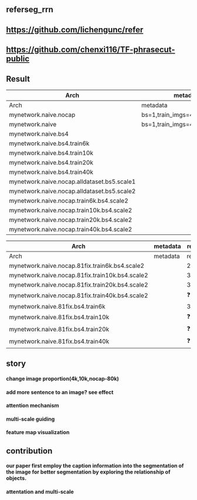 ## referseg_rrn

##  https://github.com/lichengunc/refer
##  https://github.com/chenxi116/TF-phrasecut-public

## Result

Arch|metadata|result|
|---|----|----|
Arch|metadata|result|
mynetwork.naive.nocap|bs=1,train_imgs=4k,val_imgs=1k|14.5|
mynetwork.naive|bs=1,train_imgs=4k,val_imgs=1k|22.3|
mynetwork.naive.bs4||25.6|
mynetwork.naive.bs4.train6k||28.97|
mynetwork.naive.bs4.train10k||33.27|
mynetwork.naive.bs4.train20k||37.2|
mynetwork.naive.bs4.train40k||42.24|
mynetwork.naive.nocap.alldataset.bs5.scale1||38.7|
mynetwork.naive.nocap.alldataset.bs5.scale2||37.8(epoch8)|
mynetwork.naive.nocap.train6k.bs4.scale2||26.4
mynetwork.naive.nocap.train10k.bs4.scale2||28.49|
mynetwork.naive.nocap.train20k.bs4.scale2||33.2|
mynetwork.naive.nocap.train40k.bs4.scale2||35.56|


Arch|metadata|result|
|---|----|----|
Arch|metadata|result|
mynetwork.naive.nocap.81fix.train6k.bs4.scale2||29.8|
mynetwork.naive.nocap.81fix.train10k.bs4.scale2||31.8|
mynetwork.naive.nocap.81fix.train20k.bs4.scale2||37.4|
mynetwork.naive.nocap.81fix.train40k.bs4.scale2||:question:|
mynetwork.naive.81fix.bs4.train6k||33.64|
mynetwork.naive.81fix.bs4.train10k||:question:|
mynetwork.naive.81fix.bs4.train20k||:question:|
mynetwork.naive.81fix.bs4.train40k||:question:|





## story

#### change image proportion(4k,10k,nocap-80k)
#### add more sentence to an image? see effect
#### attention mechanism
#### multi-scale guiding
#### feature map visualization

## contribution

#### our paper first employ the caption information into the segmentation of the image for better segmentation by exploring the relationship of objects.

#### attentation and multi-scale




